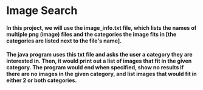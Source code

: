 # Image Search

#### In this project, we will use the image_info.txt file, which lists the names of multiple png (image) files and the categories the image fits in [the categories are listed next to the file's name].

#### The java program uses this txt file and asks the user a category they are interested in. Then, it would print out a list of images that fit in the given category. The program would end when specified, show no results if there are no images in the given category, and list images that would fit in either 2 or both categories.
